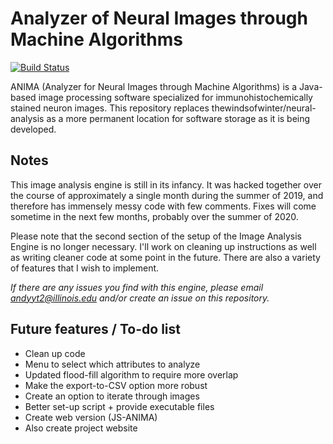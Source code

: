 # Analyzer of Neural Images through Machine Algorithms
[![Build Status](https://travis-ci.com/thewindsofwinter/anima.svg?branch=master)](https://travis-ci.com/thewindsofwinter/anima)

ANIMA (Analyzer for Neural Images through Machine Algorithms) is a Java-based image processing software specialized for 
immunohistochemically stained neuron images. This repository replaces thewindsofwinter/neural-analysis as a more permanent 
location for software storage as it is being developed.

## Notes
This image analysis engine is still in its infancy. It was hacked together over the course of approximately a single month during
the summer of 2019, and therefore has immensely messy code with few comments. Fixes will come sometime in the next few months,
probably over the summer of 2020.

Please note that the second section of the setup of the Image Analysis Engine is no longer necessary. I'll work on cleaning up 
instructions as well as writing cleaner code at some point in the future. There are also a variety of features that I wish to 
implement.

*If there are any issues you find with this engine, please email andyyt2@illinois.edu and/or create an issue on this repository.*

## Future features / To-do list
 - Clean up code
 - Menu to select which attributes to analyze
 - Updated flood-fill algorithm to require more overlap
 - Make the export-to-CSV option more robust
 - Create an option to iterate through images
 - Better set-up script + provide executable files
 - Create web version (JS-ANIMA)
 - Also create project website
